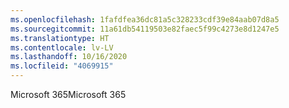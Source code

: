 ```yaml
---
ms.openlocfilehash: 1fafdfea36dc81a5c328233cdf39e84aab07d8a5
ms.sourcegitcommit: 11a61db54119503e82faec5f99c4273e8d1247e5
ms.translationtype: HT
ms.contentlocale: lv-LV
ms.lasthandoff: 10/16/2020
ms.locfileid: "4069915"
---
```

<span data-ttu-id="646d9-101">Microsoft 365</span><span class="sxs-lookup"><span data-stu-id="646d9-101">Microsoft 365</span></span>